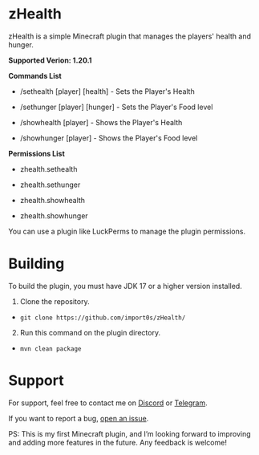 # zHealth

zHealth is a simple Minecraft plugin that manages the players' health and hunger.

**Supported Verion: 1.20.1**

**Commands List**

- /sethealth [player] [health] - Sets the Player's Health

- /sethunger [player] [hunger] - Sets the Player's Food level

- /showhealth [player] - Shows the Player's Health

- /showhunger [player] - Shows the Player's Food level

**Permissions List**

- zhealth.sethealth

- zhealth.sethunger

- zhealth.showhealth

- zhealth.showhunger

You can use a plugin like LuckPerms to manage the plugin permissions.

# Building

To build the plugin, you must have JDK 17 or a higher version installed.

1. Clone the repository.

- `git clone https://github.com/import0s/zHealth/`

2. Run this command on the plugin directory.
- `mvn clean package`

# Support

For support, feel free to contact me on [Discord](https://discordapp.com/users/767473359352496188) or [Telegram](htts://telegram.me/import_0s).

If you want to report a bug, [open an issue](https://github.com/import0s/zHealth/issues).

PS: This is my first Minecraft plugin, and I’m looking forward to improving and adding more features in the future. Any feedback is welcome!